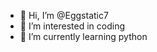 - 👋 Hi, I’m @Eggstatic7
- 👀 I’m interested in coding
- 🌱 I’m currently learning python 



<!---
Eggstatic7/Eggstatic7 is a ✨ special ✨ repository because its `README.md` (this file) appears on your GitHub profile.
You can click the Preview link to take a look at your changes.
--->
